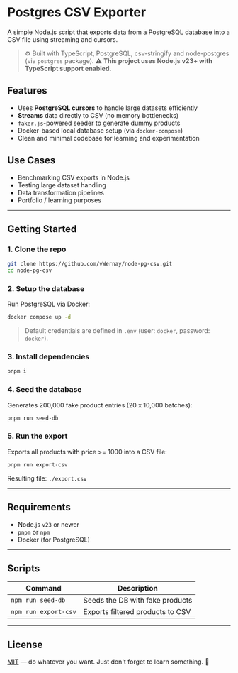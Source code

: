 # Postgres CSV Exporter

A simple Node.js script that exports data from a PostgreSQL database into a CSV file using streaming and cursors.

> ⚙️ Built with TypeScript, PostgreSQL, csv-stringify and node-postgres (via `postgres` package).
> ⚠️ **This project uses Node.js v23+ with TypeScript support enabled.**

## Features

- Uses **PostgreSQL cursors** to handle large datasets efficiently
- **Streams** data directly to CSV (no memory bottlenecks)
- `faker.js`-powered seeder to generate dummy products
- Docker-based local database setup (via `docker-compose`)
- Clean and minimal codebase for learning and experimentation

## Use Cases

- Benchmarking CSV exports in Node.js
- Testing large dataset handling
- Data transformation pipelines
- Portfolio / learning purposes

---

## Getting Started

### 1. Clone the repo

```bash
git clone https://github.com/vWernay/node-pg-csv.git
cd node-pg-csv
```

### 2. Setup the database

Run PostgreSQL via Docker:

```bash
docker compose up -d
```

> Default credentials are defined in `.env` (user: `docker`, password: `docker`).

### 3. Install dependencies

```bash
pnpm i
```

### 4. Seed the database

Generates 200,000 fake product entries (20 x 10,000 batches):

```bash
pnpm run seed-db
```

### 5. Run the export

Exports all products with price >= 1000 into a CSV file:

```bash
pnpm run export-csv
```

Resulting file: `./export.csv`

---

## Requirements

- Node.js `v23` or newer
- `pnpm` or `npm`
- Docker (for PostgreSQL)

---

## Scripts

| Command              | Description                      |
| -------------------- | -------------------------------- |
| `npm run seed-db`    | Seeds the DB with fake products  |
| `npm run export-csv` | Exports filtered products to CSV |

---

## License

[MIT](LICENSE.md) — do whatever you want. Just don't forget to learn something. 🚀
